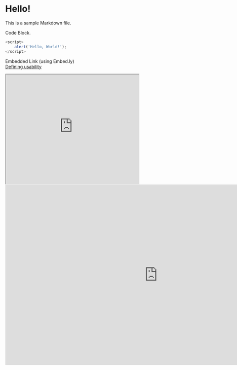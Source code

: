 # Hello!

This is a sample Markdown file.

Code Block. 
```javascript
<script>
    alert('Hello, World!');
</script>
```

Embedded Link (using Embed.ly)  
<a class="embedly-card embedly-card-height" data-card-controls="0" data-card-align="left" href="https://blog.prototypr.io/defining-usability-e7bf42e8abd0">Defining usability</a>

<div class="video-container-16by9"><iframe width="420" height="345" src="https://www.youtube.com/embed/tgbNymZ7vqY">
</iframe></div>

<iframe src="https://docs.google.com/presentation/d/e/2PACX-1vSNgbuuFZAyZ-yuMgLMmNBBKEzIn-QAkUHbphXYDhxAIqx2IaShGP8dc_Dk1tNdmSoeewHPPvB95d0p/embed?start=false&loop=false&delayms=3000" frameborder="0" width="960" height="569" allowfullscreen="true" mozallowfullscreen="true" webkitallowfullscreen="true"></iframe>
